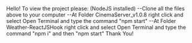 Hello! To view the project please: (NodeJS installed) 
--Clone all the files above to your computer 
--At Folder CinemaServer_v1.0.8 right click and select Open Terminal and type the command "npm start"
--At Folder Weather-ReactJSHook right click and select Open Terminal and type the command "npm i" and then "npm start" Thank You!
